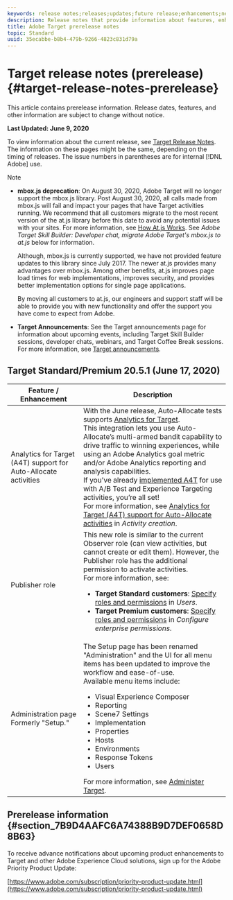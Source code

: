 ```yaml
---
keywords: release notes;releases;updates;future release;enhancements;new features;fixes;updates
description: Release notes that provide information about features, enhancements, and fixes for the latest or upcoming DNL Adobe Target releases.
title: Adobe Target prerelease notes
topic: Standard
uuid: 35ecabbe-b8b4-479b-9266-4823c831d79a
---
```


# Target release notes (prerelease){#target-release-notes-prerelease}

This article contains prerelease information. Release dates, features, and other information are subject to change without notice. 

**Last Updated: June 9, 2020**

To view information about the current release, see [Target Release Notes](release-notes.md). The information on these pages might be the same, depending on the timing of releases. The issue numbers in parentheses are for internal [!DNL Adobe] use.

>[!NOTE]
>
>* **mbox.js deprecation**: On August 30, 2020, Adobe Target will no longer support the mbox.js library. Post August 30, 2020, all calls made from mbox.js will fail and impact your pages that have Target activities running. We recommend that all customers migrate to the most recent version of the at.js library before this date to avoid any potential issues with your sites. For more information, see [How At.js Works](/help/c-implementing-target/c-implementing-target-for-client-side-web/c-how-atjs-works/how-atjs-works.md). See *Adobe Target Skill Builder: Developer chat, migrate Adobe Target's mbox.js to at.js* below for information.
>
>   Although, mbox.js is currently supported, we have not provided feature updates to this library since July 2017. The newer at.js provides many advantages over mbox.js. Among other benefits, at.js improves page load times for web implementations, improves security, and provides better implementation options for single page applications.
>
>   By moving all customers to at.js, our engineers and support staff will be able to provide you with new functionality and offer the support you have come to expect from Adobe.
>
>* **Target Announcements**: See the Target announcements page for information about upcoming events, including Target Skill Builder sessions, developer chats, webinars, and Target Coffee Break sessions. For more information, see [Target announcements](/help/r-release-notes/target-announcements.md).

## Target Standard/Premium 20.5.1 (June 17, 2020)

|Feature / Enhancement|Description|
| --- | --- |
|Analytics for Target (A4T) support for Auto-Allocate activities|With the June release, Auto-Allocate tests supports [Analytics for Target](/help/c-integrating-target-with-mac/a4t/a4t.md).<br>This integration lets you use Auto-Allocate’s multi-armed bandit capability to drive traffic to winning experiences, while using an Adobe Analytics goal metric and/or Adobe Analytics reporting and analysis capabilities.<br>If you’ve already [implemented A4T](/help/c-integrating-target-with-mac/a4t/a4timplementation.md) for use with A/B Test and Experience Targeting activities, you’re all set!<br>For more information, see [Analytics for Target (A4T) support for Auto-Allocate activities](/help/c-integrating-target-with-mac/a4t/campaign-creation.md#a4t-aa) in *Activity creation*.|
|Publisher role|This new role is similar to the current Observer role (can view activities, but cannot create or edit them). However, the Publisher role has the additional permission to activate activities.<br>For more information, see:<ul><li>**Target Standard customers**: [Specify roles and permissions](/help/administrating-target/c-user-management/c-user-management/user-management.md#roles-permissions) in *Users*.</li><li>**Target Premium customers**: [Specify roles and permissions](/help/administrating-target/c-user-management/property-channel/properties-overview.md#section_8C425E43E5DD4111BBFC734A2B7ABC80) in *Configure enterprise permissions*.</li></ul> |
|Administration page<br>Formerly "Setup."|The Setup page has been renamed "Administration" and the UI for all menu items has been updated to improve the workflow and ease-of-use.<br>Available menu items include:<ul><li>Visual Experience Composer</li><li>Reporting</li><li>Scene7 Settings</li><li>Implementation</li><li>Properties</li><li>Hosts</li><li>Environments</li><li>Response Tokens</li><li>Users</li></ul>For more information, see [Administer Target](/help/administrating-target/administrating-target.md).|

## Prerelease information {#section_7B9D4AAFC6A74388B9D7DEF0658D8B63} 

To receive advance notifications about upcoming product enhancements to Target and other Adobe Experience Cloud solutions, sign up for the Adobe Priority Product Update:

[https://www.adobe.com/subscription/priority-product-update.html](https://www.adobe.com/subscription/priority-product-update.html) 
